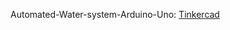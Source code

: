 <a>Automated-Water-system-Arduino-Uno:</a>
[Tinkercad](https://www.tinkercad.com/things/eL2REyEeVkx-surprising-blorr/editel)
